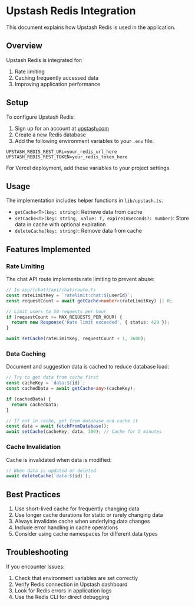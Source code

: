 # Upstash Redis Integration

This document explains how Upstash Redis is used in the application.

## Overview

Upstash Redis is integrated for:

1. Rate limiting
2. Caching frequently accessed data
3. Improving application performance

## Setup

To configure Upstash Redis:

1. Sign up for an account at [upstash.com](https://upstash.com/)
2. Create a new Redis database
3. Add the following environment variables to your `.env` file:

```
UPSTASH_REDIS_REST_URL=your_redis_url_here
UPSTASH_REDIS_REST_TOKEN=your_redis_token_here
```

For Vercel deployment, add these variables to your project settings.

## Usage

The implementation includes helper functions in `lib/upstash.ts`:

- `getCache<T>(key: string)`: Retrieve data from cache
- `setCache<T>(key: string, value: T, expireInSeconds?: number)`: Store data in cache with optional expiration
- `deleteCache(key: string)`: Remove data from cache

## Features Implemented

### Rate Limiting

The chat API route implements rate limiting to prevent abuse:

```typescript
// In app/(chat)/api/chat/route.ts
const rateLimitKey = `ratelimit:chat:${userId}`;
const requestCount = await getCache<number>(rateLimitKey) || 0;

// Limit users to 50 requests per hour
if (requestCount >= MAX_REQUESTS_PER_HOUR) {
  return new Response('Rate limit exceeded', { status: 429 });
}

await setCache(rateLimitKey, requestCount + 1, 3600);
```

### Data Caching

Document and suggestion data is cached to reduce database load:

```typescript
// Try to get data from cache first
const cacheKey = `data:${id}`;
const cachedData = await getCache<any>(cacheKey);

if (cachedData) {
  return cachedData;
}

// If not in cache, get from database and cache it
const data = await fetchFromDatabase();
await setCache(cacheKey, data, 300); // Cache for 5 minutes
```

### Cache Invalidation

Cache is invalidated when data is modified:

```typescript
// When data is updated or deleted
await deleteCache(`data:${id}`);
```

## Best Practices

1. Use short-lived cache for frequently changing data
2. Use longer cache durations for static or rarely changing data
3. Always invalidate cache when underlying data changes
4. Include error handling in cache operations
5. Consider using cache namespaces for different data types

## Troubleshooting

If you encounter issues:

1. Check that environment variables are set correctly
2. Verify Redis connection in Upstash dashboard
3. Look for Redis errors in application logs
4. Use the Redis CLI for direct debugging